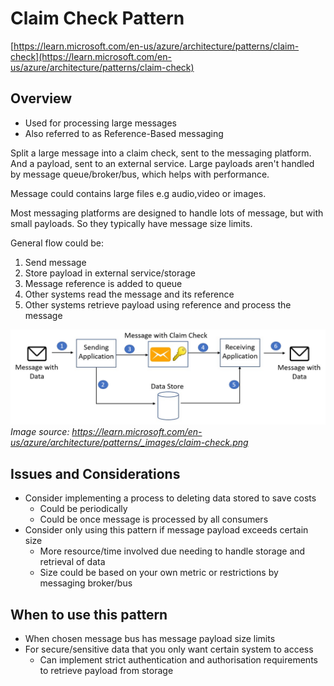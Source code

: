 # Claim Check Pattern
[https://learn.microsoft.com/en-us/azure/architecture/patterns/claim-check](https://learn.microsoft.com/en-us/azure/architecture/patterns/claim-check)

## **Overview**
- Used for processing large messages
- Also referred to as Reference-Based messaging
  
Split a large message into a claim check, sent to the messaging platform. And a payload, sent to an external service. Large payloads aren't handled by message queue/broker/bus, which helps with performance.

Message could contains large files e.g audio,video or images.

Most messaging platforms are designed to handle lots of message, but with small payloads. So they typically have message size limits.

General flow could be:

1. Send message
2. Store payload in external service/storage
3. Message reference is added to queue
4. Other systems read the message and its reference
5. Other systems retrieve payload using reference and process the message

![claim-check-example](claim-check/claim-check-example.png "Test")
*Image source: https://learn.microsoft.com/en-us/azure/architecture/patterns/_images/claim-check.png*

## Issues and Considerations

- Consider implementing a process to deleting data stored to save costs
  - Could be periodically
  - Could be once message is processed by all consumers
- Consider only using this pattern if message payload exceeds certain size
  - More resource/time involved due needing to handle storage and retrieval of data
  - Size could be based on your own metric or restrictions by messaging broker/bus

## When to use this pattern
- When chosen message bus has message payload size limits
- For secure/sensitive data that you only want certain system to access
  - Can implement strict authentication and authorisation requirements to retrieve payload from storage